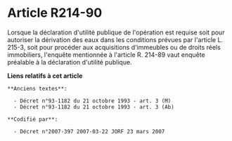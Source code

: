 # Article R214-90

Lorsque la déclaration d'utilité publique de l'opération est requise soit pour autoriser la dérivation des eaux dans les
conditions prévues par l'article L. 215-3, soit pour procéder aux acquisitions d'immeubles ou de droits réels immobiliers,
l'enquête mentionnée à l'article R. 214-89 vaut enquête préalable à la déclaration d'utilité publique.

**Liens relatifs à cet article**

	**Anciens textes**:

	  - Décret n°93-1182 du 21 octobre 1993 - art. 3 (M)
	  - Décret n°93-1182 du 21 octobre 1993 - art. 3 (Ab)

	**Codifié par**:

	  - Décret n°2007-397 2007-03-22 JORF 23 mars 2007
